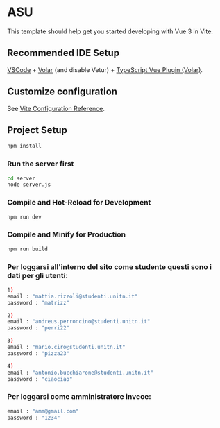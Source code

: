 # ASU

This template should help get you started developing with Vue 3 in Vite.

## Recommended IDE Setup

[VSCode](https://code.visualstudio.com/) + [Volar](https://marketplace.visualstudio.com/items?itemName=Vue.volar) (and disable Vetur) + [TypeScript Vue Plugin (Volar)](https://marketplace.visualstudio.com/items?itemName=Vue.vscode-typescript-vue-plugin).

## Customize configuration

See [Vite Configuration Reference](https://vitejs.dev/config/).

## Project Setup

```sh
npm install
```

### Run the server first
```sh
cd server
node server.js
```

### Compile and Hot-Reload for Development

```sh
npm run dev
```

### Compile and Minify for Production

```sh
npm run build
```
### Per loggarsi all'interno del sito come studente questi sono i dati per gli utenti:
```sh
1)
email : "mattia.rizzoli@studenti.unitn.it"
password : "matrizz"

2)
email : "andreus.perroncino@studenti.unitn.it"
password : "perri22"

3)
email : "mario.ciro@studenti.unitn.it"
password : "pizza23"

4)
email : "antonio.bucchiarone@studenti.unitn.it"
password : "ciaociao"
```
### Per loggarsi come amministratore invece:
```sh
email : "amm@gmail.com"
password : "1234"
```